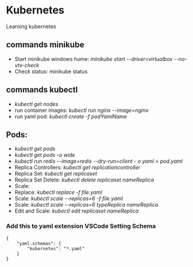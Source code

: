 # Kubernetes

Learning kubernetes

## commands minikube

- Start minikube windows home: _minikube start --driver=virtualbox --no-vtx-check_
- Check status: minikube status

## commands kubectl

- _kubectl get nodes_
- run container images: _kubectl run nginx --image=nginx_
- run yaml pod: _kubectl create -f podYamlName_

## Pods:

- _kubectl get pods_
- _kubectl get pods -o wide_
- _kubectl run redis --image=redis --dry-run=client - o yaml > pod.yaml_
- Replica Controllers: _kubectl get replicationcontroller_
- Replica Set: _kubectl get replicaset_
- Replica Set Delete: _kubectl delete replicaset nameReplica_
- Scale:
- Replace: _kubectl replace -f file.yaml_
- Scale: _kubectl scale --replicas=6 -f file.yaml_
- Scale: _kubectl scale --replicas=6 typeReplica nameReplica_
- Edit and Scale: _kubectl edit replicaset nameReplica_

### Add this to yaml extension VSCode Setting Schema

```
{
    "yaml.schemas": {
        "kubernetes": "*.yaml"
    }
}
```
